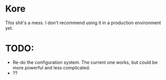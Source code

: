 # Kore
This shit's a mess. I don't recommend using it in a production environment yet.

# TODO:
- Re-do the configuration system. The current one works, but could be more powerful and less complicated.
- ??
